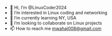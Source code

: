 - 👋 Hi, I’m @LinuxCoder2024
- 👀 I’m interested in Linux coding and networking
- 🌱 I’m currently learning NY, USA
- 💞️ I’m looking to collaborate on Linux projects 
- 📫 How to reach me mwahaj008@gmail.com

<!---
LinuxCoder2024/LinuxCoder2024 is a ✨ special ✨ repository because its `README.md` (this file) appears on your GitHub profile.
You can click the Preview link to take a look at your changes.
--->
